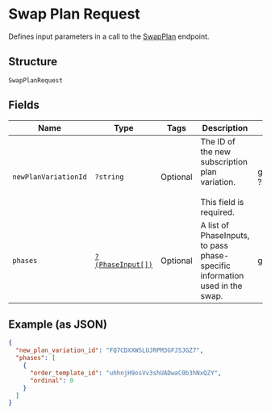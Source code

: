 
# Swap Plan Request

Defines input parameters in a call to the
[SwapPlan](../../doc/apis/subscriptions.md#swap-plan) endpoint.

## Structure

`SwapPlanRequest`

## Fields

| Name | Type | Tags | Description | Getter | Setter |
|  --- | --- | --- | --- | --- | --- |
| `newPlanVariationId` | `?string` | Optional | The ID of the new subscription plan variation.<br><br>This field is required. | getNewPlanVariationId(): ?string | setNewPlanVariationId(?string newPlanVariationId): void |
| `phases` | [`?(PhaseInput[])`](../../doc/models/phase-input.md) | Optional | A list of PhaseInputs, to pass phase-specific information used in the swap. | getPhases(): ?array | setPhases(?array phases): void |

## Example (as JSON)

```json
{
  "new_plan_variation_id": "FQ7CDXXWSLUJRPM3GFJSJGZ7",
  "phases": [
    {
      "order_template_id": "uhhnjH9osVv3shUADwaC0b3hNxQZY",
      "ordinal": 0
    }
  ]
}
```

